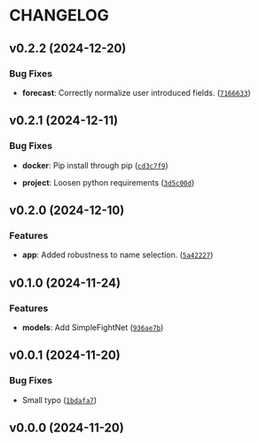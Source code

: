 # CHANGELOG


## v0.2.2 (2024-12-20)

### Bug Fixes

- **forecast**: Correctly normalize user introduced fields.
  ([`7166633`](https://github.com/balaustrada/ufcpredictor/commit/7166633a6e563ca6eb2fe5ab90bfd7284cc36db2))


## v0.2.1 (2024-12-11)

### Bug Fixes

- **docker**: Pip install through pip
  ([`cd3c7f9`](https://github.com/balaustrada/ufcpredictor/commit/cd3c7f9c77e91fa0dc6144a4384021cc91235d34))

- **project**: Loosen python requirements
  ([`3d5c00d`](https://github.com/balaustrada/ufcpredictor/commit/3d5c00dad17cd770a90a6eab4b4354e2d5f54c3a))


## v0.2.0 (2024-12-10)

### Features

- **app**: Added robustness to name selection.
  ([`5a42227`](https://github.com/balaustrada/ufcpredictor/commit/5a42227a5f3faece4fc5285d44fb52b1db5ecf62))


## v0.1.0 (2024-11-24)

### Features

- **models**: Add SimpleFightNet
  ([`936ae7b`](https://github.com/balaustrada/ufcpredictor/commit/936ae7b5ed8ee5fdab8e1700b6266b344241ed44))


## v0.0.1 (2024-11-20)

### Bug Fixes

- Small typo
  ([`1bdafa7`](https://github.com/balaustrada/ufcpredictor/commit/1bdafa7398369788069c33f98e6a886ba8091f98))


## v0.0.0 (2024-11-20)
